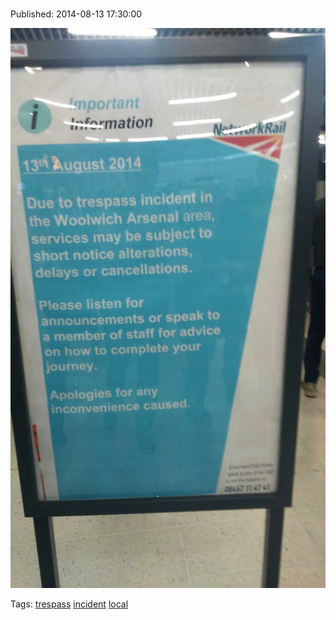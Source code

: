 
# 

Published: 2014-08-13 17:30:00

![](94643702047-0.jpg)

Tags: [trespass](tag-trespass.md) [incident](tag-incident.md) [local](tag-local.md)
